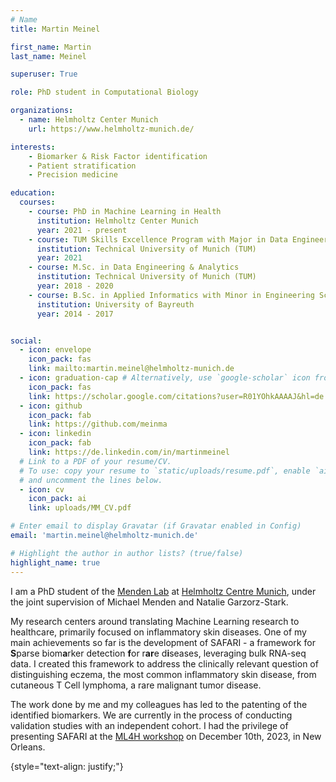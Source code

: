 ```yaml
---
# Name
title: Martin Meinel

first_name: Martin
last_name: Meinel

superuser: True

role: PhD student in Computational Biology

organizations:
  - name: Helmholtz Center Munich
    url: https://www.helmholtz-munich.de/

interests:
    - Biomarker & Risk Factor identification
    - Patient stratification
    - Precision medicine

education:
  courses:
    - course: PhD in Machine Learning in Health
      institution: Helmholtz Center Munich
      year: 2021 - present
    - course: TUM Skills Excellence Program with Major in Data Engineering & Analytics and Minor in Economics
      institution: Technical University of Munich (TUM) 
      year: 2021
    - course: M.Sc. in Data Engineering & Analytics
      institution: Technical University of Munich (TUM)
      year: 2018 - 2020
    - course: B.Sc. in Applied Informatics with Minor in Engineering Science
      institution: University of Bayreuth
      year: 2014 - 2017


social:
  - icon: envelope
    icon_pack: fas
    link: mailto:martin.meinel@helmholtz-munich.de
  - icon: graduation-cap # Alternatively, use `google-scholar` icon from `ai` icon pack graduation-cap
    icon_pack: fas
    link: https://scholar.google.com/citations?user=R01YOhkAAAAJ&hl=de
  - icon: github
    icon_pack: fab
    link: https://github.com/meinma
  - icon: linkedin
    icon_pack: fab
    link: https://de.linkedin.com/in/martinmeinel
  # Link to a PDF of your resume/CV.
  # To use: copy your resume to `static/uploads/resume.pdf`, enable `ai` icons in `params.yaml`,
  # and uncomment the lines below.
  - icon: cv
    icon_pack: ai
    link: uploads/MM_CV.pdf

# Enter email to display Gravatar (if Gravatar enabled in Config)
email: 'martin.meinel@helmholtz-munich.de'

# Highlight the author in author lists? (true/false)
highlight_name: true
---
```

I am a PhD student of the [Menden Lab](https://www.helmholtz-munich.de/en/icb/research-groups/menden-lab) at [Helmholtz Centre Munich](https://www.helmholtz-munich.de/), under the joint supervision of Michael Menden and Natalie Garzorz-Stark.
<!-- # I got selected to be part of the [Munich School for Data Science - MUDS](https://www.mu-ds.de). -->

My research centers around translating Machine Learning research to healthcare, primarily focused on inflammatory skin diseases. One of my main achievements so far is the development of SAFARI - a framework for **S**parse biom**a**rker detection **f**or r**ar**e d**i**seases, leveraging bulk RNA-seq data. I created this framework to address the clinically relevant question of distinguishing eczema, the most common inflammatory skin disease, from cutaneous T Cell lymphoma, a rare malignant tumor disease. 

The work done by me and my colleagues has led to the patenting of the identified biomarkers. We are currently in the process of conducting validation studies with an independent cohort. I had the privilege of presenting SAFARI at the [ML4H workshop](https://ml4h.cc/2023/) on December 10th, 2023, in New Orleans.

<!-- In collobaration with the Eyerich Lab, the discovered biomarkers were patented. I presented SAFARI on the 10th of December at the [ML4H workshop](https://ml4h.cc/2023/) in New Orleans. -->

{style="text-align: justify;"}
